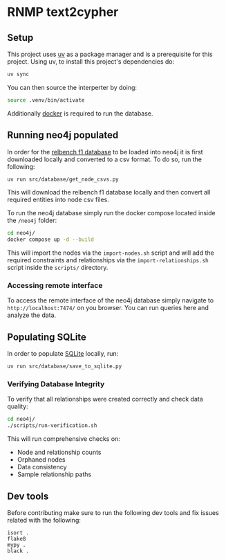 # RNMP text2cypher

## Setup

This project uses [uv](https://github.com/astral-sh/uv) as a package manager and is a prerequisite for this project. Using uv, to install this project's dependencies do:

```bash
uv sync
```

You can then source the interperter by doing:

```bash
source .venv/bin/activate
```

Additionally [docker](https://www.docker.com/) is required to run the database.

## Running neo4j populated

In order for the [relbench f1 database](https://relbench.stanford.edu/datasets/rel-f1/) to be loaded into neo4j it is first downloaded locally and converted to a csv format. To do so, run the following:

```bash
uv run src/database/get_node_csvs.py
```

This will download the relbench f1 database locally and then convert all required entities into node csv files.

To run the neo4j database simply run the docker compose located inside the `/neo4j` folder:

```bash
cd neo4j/
docker compose up -d --build
```

This will import the nodes via the `import-nodes.sh` script and will add the required constraints and relationships via the `import-relationships.sh` script inside the `scripts/` directory.

### Accessing remote interface

To access the remote interface of the neo4j database simply navigate to `http://localhost:7474/` on you browser. You can run queries here and analyze the data. 

## Populating SQLite

In order to populate [SQLite](https://sqlite.org/) locally, run:

```bash
uv run src/database/save_to_sqlite.py
```

### Verifying Database Integrity

To verify that all relationships were created correctly and check data quality:

```bash
cd neo4j/
./scripts/run-verification.sh
```

This will run comprehensive checks on:
- Node and relationship counts
- Orphaned nodes
- Data consistency
- Sample relationship paths

## Dev tools

Before contributing make sure to run the following dev tools and fix issues related with the following:

```
isort .
flake8
mypy .
black .
```
